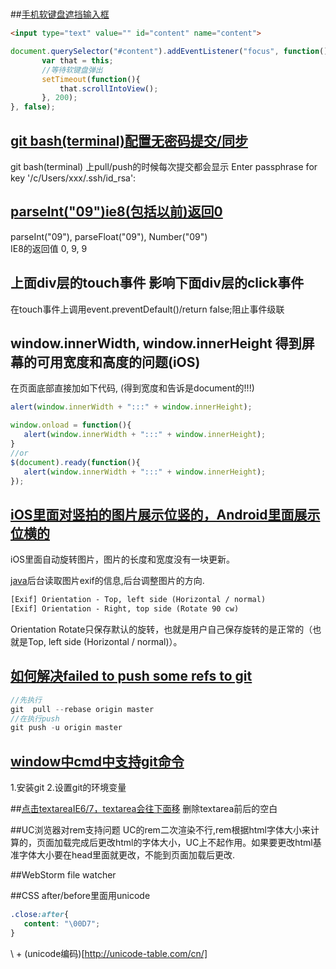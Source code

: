#
   
##[手机软键盘遮挡输入框](./scrollIntoView.md)
```html
<input type="text" value="" id="content" name="content">
```
```javascript
document.querySelector("#content").addEventListener("focus", function(){
       var that = this;
       //等待软键盘弹出
       setTimeout(function(){
           that.scrollIntoView();
       }, 200);                   
}, false);
```
   
   
## [git bash(terminal)配置无密码提交/同步](./gitbashnopassphrase.md)
git bash(terminal) 上pull/push的时候每次提交都会显示 Enter passphrase for key '/c/Users/xxx/.ssh/id_rsa':  

## [parseInt("09")ie8(包括以前)返回0](./parseInt-ie8-error.md)
parseInt("09"), parseFloat("09"), Number("09")  
IE8的返回值 0, 9, 9

## 上面div层的touch事件 影响下面div层的click事件
在touch事件上调用event.preventDefault()/return false;阻止事件级联

## window.innerWidth, window.innerHeight 得到屏幕的可用宽度和高度的问题(iOS)
在页面底部直接加如下代码, (得到宽度和告诉是document的!!!)
```javascript
alert(window.innerWidth + ":::" + window.innerHeight);
```
   
```javascript
window.onload = function(){
   alert(window.innerWidth + ":::" + window.innerHeight);
}
//or
$(document).ready(function(){
   alert(window.innerWidth + ":::" + window.innerHeight);
});
```

## [iOS里面对竖拍的图片展示位竖的，Android里面展示位横的](./EXIF.md)
iOS里面自动旋转图片，图片的长度和宽度没有一块更新。
   
[java](https://github.com/drewnoakes/metadata-extractor)后台读取图片exif的信息,后台调整图片的方向.   
```html
[Exif] Orientation - Top, left side (Horizontal / normal) 
[Exif] Orientation - Right, top side (Rotate 90 cw) 
```
Orientation Rotate只保存默认的旋转，也就是用户自己保存旋转的是正常的（也就是Top, left side (Horizontal / normal)）。
   
   
## [如何解决failed to push some refs to git](http://jingyan.baidu.com/article/f3e34a12a25bc8f5ea65354a.html?st=2&net_type=&bd_page_type=1&os=0&rst=&word=chegji@gmail.com)
 ```javascript
 //先执行
 git  pull --rebase origin master
 //在执行push
 git push -u origin master
```


## [window中cmd中支持git命令](./cmdEnablegit.md)
1.安装git
2.设置git的环境变量

##[点击textareaIE6/7，textarea会往下面移](./textareablankspace.md)
删除textarea前后的空白

##UC浏览器对rem支持问题
UC的rem二次渲染不行,rem根据html字体大小来计算的，页面加载完成后更改html的字体大小，UC上不起作用。如果要更改html基准字体大小要在head里面就更改，不能到页面加载后更改.

##WebStorm file watcher

##CSS after/before里面用unicode
```css
.close:after{
   content: "\00D7";
}
```
\ + (unicode编码)[http://unicode-table.com/cn/]




